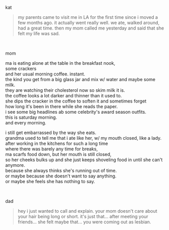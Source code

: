 kat

> my parents came to visit me in LA for the first time since i moved a few months ago. it actually went really well. we ate, walked around, had a great time. then my mom called me yesterday and said that she felt my life was sad.

<br/>

mom

ma is eating alone at the table in the breakfast nook, </br>
some crackers </br>
and her usual morning coffee. instant. </br>
the kind you get from a big glass jar and mix w/ water and maybe some milk. </br>
they are watching their cholesterol now so skim milk it is. </br>
the coffee looks a lot darker and thinner than it used to. </br>
she dips the cracker in the coffee to soften it and sometimes forget </br>
how long it's been in there while she reads the paper. </br>
i see some big headlines ab some celebrity's award season outfits. </br>
this is saturday morning. </br>
and every morning. </br>


i still get embarrassed by the way she eats. </br>
grandma used to tell me that i ate like her, w/ my mouth closed, like a lady. </br>
after working in the kitchens for such a long time </br>
where there was barely any time for breaks, </br>
ma scarfs food down, but her mouth is still closed, </br>
so her cheeks bulks up and she just keeps shoveling food in until she can't anymore. </br>
because she always thinks she's running out of time. </br>
or maybe because she doesn't want to say anything. </br>
or maybe she feels she has nothing to say. </br>

<br/>

dad

> hey i just wanted to call and explain. your mom doesn't care about your hair being long or short. it's just that... after meeting your friends... she felt maybe that... you were coming out as lesbian.



